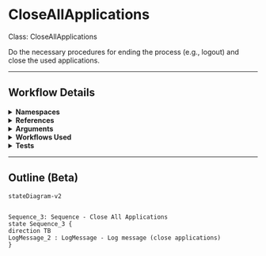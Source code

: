 # CloseAllApplications
Class: CloseAllApplications

Do the necessary procedures for ending the process (e.g., logout) and close the used applications.

<hr />

## Workflow Details
<details>
    <summary>
    <b>Namespaces</b>
    </summary>
    
- System
- System.Collections.Generic
- System.Data
- System.Linq
- System.Text
- UiPath.Core
- UiPath.Core.Activities
- System.Linq.Expressions
- System.Collections.ObjectModel


</details>
<details>
    <summary>
    <b>References</b>
    </summary>

- Microsoft.CSharp
- System
- System.Activities
- System.ComponentModel.TypeConverter
- System.Core
- System.Data
- System.Data.Common
- System.Linq
- System.Memory
- System.ObjectModel
- System.Private.CoreLib
- System.Runtime.Serialization
- System.ServiceModel
- System.ServiceModel.Activities
- System.ValueTuple
- System.Xaml
- System.Xml
- System.Xml.Linq
- UiPath.Excel
- UiPath.System.Activities
- UiPath.System.Activities.Design


</details>
<details>
    <summary>
    <b>Arguments</b>
    </summary>

| Name | Direction | Type | Description |
|  --- | --- | --- | ---  |

    
</details>
<details>
    <summary>
    <b>Workflows Used</b>
    </summary>



    
</details>
<details>
    <summary>
    <b>Tests</b>
    </summary>



    
</details>

<hr />

## Outline (Beta)

```mermaid
stateDiagram-v2


Sequence_3: Sequence - Close All Applications
state Sequence_3 {
direction TB
LogMessage_2 : LogMessage - Log message (close applications)
}
```